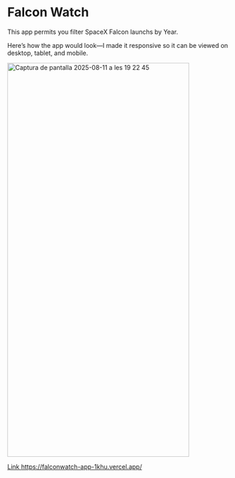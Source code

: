 # Falcon Watch

This app permits you filter SpaceX Falcon launchs by Year.

Here’s how the app would look—I made it responsive so it can be viewed on desktop, tablet, and mobile.

<img width="413" height="894" alt="Captura de pantalla 2025-08-11 a les 19 22 45" src="https://github.com/user-attachments/assets/85c3430e-88bb-4642-9873-aa3fb9e0d07e" />

[Link https://falconwatch-app-1khu.vercel.app/
](https://falconwatch-app-1khu.vercel.app/)
